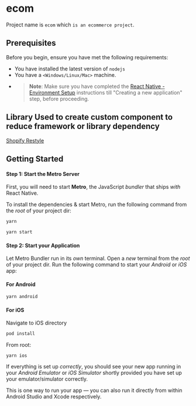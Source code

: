 # ecom

Project name is `ecom` which `is an ecommerce project`.

## Prerequisites

Before you begin, ensure you have met the following requirements:

<!--- These are just example requirements. Add, duplicate or remove as required --->

- You have installed the latest version of `nodejs`
- You have a `<Windows/Linux/Mac>` machine.
- > **Note**: Make sure you have completed the [React Native - Environment Setup](https://reactnative.dev/docs/environment-setup) instructions till "Creating a new application" step, before proceeding.

## Library Used to create custom component to reduce framework or library dependency

[Shopify Restyle](https://shopify.github.io/restyle/fundamentals/)

## Getting Started

#### Step 1: Start the Metro Server

First, you will need to start **Metro**, the JavaScript _bundler_ that ships _with_ React Native.

To install the dependencies & start Metro, run the following command from the _root_ of your project dir:

```bash
yarn
```

```bash
yarn start
```

#### Step 2: Start your Application

Let Metro Bundler run in its _own_ terminal. Open a _new_ terminal from the _root_ of your project dir. Run the following command to start your _Android_ or _iOS_ app:

#### For Android

```bash
yarn android
```

#### For iOS

Navigate to iOS directory

```bash
pod install
```

From root:

```
yarn ios
```

If everything is set up _correctly_, you should see your new app running in your _Android Emulator_ or _iOS Simulator_ shortly provided you have set up your emulator/simulator correctly.

This is one way to run your app — you can also run it directly from within Android Studio and Xcode respectively.
